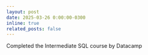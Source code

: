 ```yaml
---
layout: post
date: 2025-03-26 0:00:00-0300
inline: true
related_posts: false
---
```


Completed the Intermediate SQL course by Datacamp